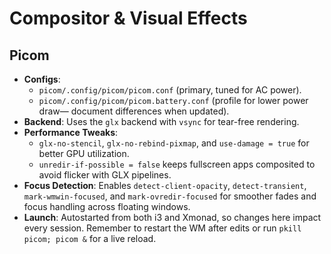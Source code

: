 # Compositor & Visual Effects

## Picom

- **Configs**:
  - `picom/.config/picom/picom.conf` (primary, tuned for AC power).
  - `picom/.config/picom/picom.battery.conf` (profile for lower power draw—
    document differences when updated).
- **Backend**: Uses the `glx` backend with `vsync` for tear-free rendering.
- **Performance Tweaks**:
  - `glx-no-stencil`, `glx-no-rebind-pixmap`, and `use-damage = true` for better
    GPU utilization.
  - `unredir-if-possible = false` keeps fullscreen apps composited to avoid
    flicker with GLX pipelines.
- **Focus Detection**: Enables `detect-client-opacity`, `detect-transient`,
  `mark-wmwin-focused`, and `mark-ovredir-focused` for smoother fades and focus
  handling across floating windows.
- **Launch**: Autostarted from both i3 and Xmonad, so changes here impact every
  session. Remember to restart the WM after edits or run `pkill picom; picom &`
  for a live reload.
